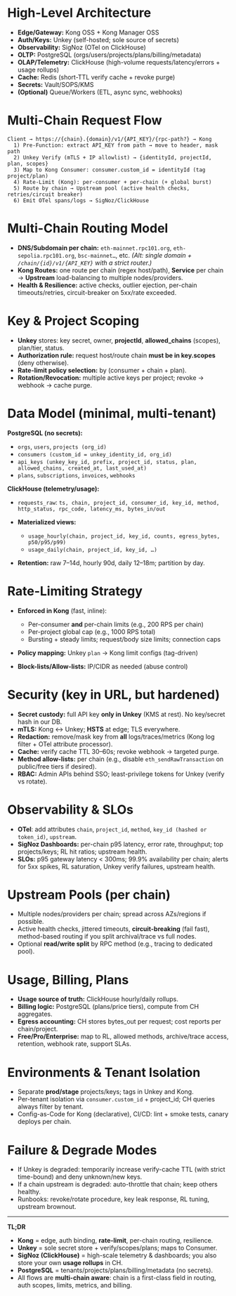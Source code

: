 # High-Level Architecture

* **Edge/Gateway:** Kong OSS + Kong Manager OSS
* **Auth/Keys:** Unkey (self-hosted; sole source of secrets)
* **Observability:** SigNoz (OTel on ClickHouse)
* **OLTP:** PostgreSQL (orgs/users/projects/plans/billing/metadata)
* **OLAP/Telemetry:** ClickHouse (high-volume requests/latency/errors + usage rollups)
* **Cache:** Redis (short-TTL verify cache + revoke purge)
* **Secrets:** Vault/SOPS/KMS
* **(Optional)** Queue/Workers (ETL, async sync, webhooks)

# Multi-Chain Request Flow

```
Client → https://{chain}.{domain}/v1/{API_KEY}/{rpc-path?} → Kong
  1) Pre-Function: extract API_KEY from path → move to header, mask path
  2) Unkey Verify (mTLS + IP allowlist) → {identityId, projectId, plan, scopes}
  3) Map to Kong Consumer: consumer.custom_id = identityId (tag project/plan)
  4) Rate-Limit (Kong): per-consumer + per-chain (+ global burst)
  5) Route by chain → Upstream pool (active health checks, retries/circuit breaker)
  6) Emit OTel spans/logs → SigNoz/ClickHouse
```

# Multi-Chain Routing Model

* **DNS/Subdomain per chain:** `eth-mainnet.rpc101.org`, `eth-sepolia.rpc101.org`, `bsc-mainnet…`, etc.
  *(Alt: single domain + `/chain/{id}/v1/{API_KEY}` with a strict router.)*
* **Kong Routes:** one route per chain (regex host/path), **Service** per chain → **Upstream** load-balancing to multiple nodes/providers.
* **Health & Resilience:** active checks, outlier ejection, per-chain timeouts/retries, circuit-breaker on 5xx/rate exceeded.

# Key & Project Scoping

* **Unkey** stores: key secret, owner, **projectId**, **allowed_chains** (scopes), plan/tier, status.
* **Authorization rule:** request host/route chain **must be in key.scopes** (deny otherwise).
* **Rate-limit policy selection:** by (consumer + chain + plan).
* **Rotation/Revocation:** multiple active keys per project; revoke → webhook → cache purge.

# Data Model (minimal, multi-tenant)

**PostgreSQL (no secrets):**

* `orgs`, `users`, `projects (org_id)`
* `consumers (custom_id = unkey_identity_id, org_id)`
* `api_keys (unkey_key_id, prefix, project_id, status, plan, allowed_chains, created_at, last_used_at)`
* `plans`, `subscriptions`, `invoices`, `webhooks`

**ClickHouse (telemetry/usage):**

* `requests_raw`: `ts, chain, project_id, consumer_id, key_id, method, http_status, rpc_code, latency_ms, bytes_in/out`
* **Materialized views:**

  * `usage_hourly(chain, project_id, key_id, counts, egress_bytes, p50/p95/p99)`
  * `usage_daily(chain, project_id, key_id, …)`
* **Retention:** raw 7–14d, hourly 90d, daily 12–18m; partition by day.

# Rate-Limiting Strategy

* **Enforced in Kong** (fast, inline):

  * Per-consumer **and** per-chain limits (e.g., 200 RPS per chain)
  * Per-project global cap (e.g., 1000 RPS total)
  * Bursting + steady limits; request/body size limits; connection caps
* **Policy mapping:** Unkey `plan` → Kong limit configs (tag-driven)
* **Block-lists/Allow-lists:** IP/CIDR as needed (abuse control)

# Security (key in URL, but hardened)

* **Secret custody:** full API key **only in Unkey** (KMS at rest). No key/secret hash in our DB.
* **mTLS:** Kong ↔ Unkey; **HSTS** at edge; TLS everywhere.
* **Redaction:** remove/mask key from **all** logs/traces/metrics (Kong log filter + OTel attribute processor).
* **Cache:** verify cache TTL 30–60s; revoke webhook → targeted purge.
* **Method allow-lists:** per chain (e.g., disable `eth_sendRawTransaction` on public/free tiers if desired).
* **RBAC:** Admin APIs behind SSO; least-privilege tokens for Unkey (verify vs rotate).

# Observability & SLOs

* **OTel**: add attributes `chain`, `project_id`, `method`, `key_id (hashed or token_id)`, `upstream`.
* **SigNoz Dashboards:** per-chain p95 latency, error rate, throughput; top projects/keys; RL hit ratios; upstream health.
* **SLOs:** p95 gateway latency < 300ms; 99.9% availability per chain; alerts for 5xx spikes, RL saturation, Unkey verify failures, upstream health.

# Upstream Pools (per chain)

* Multiple nodes/providers per chain; spread across AZs/regions if possible.
* Active health checks, jittered timeouts, **circuit-breaking** (fail fast), method-based routing if you split archival/trace vs full nodes.
* Optional **read/write split** by RPC method (e.g., tracing to dedicated pool).

# Usage, Billing, Plans

* **Usage source of truth:** ClickHouse hourly/daily rollups.
* **Billing logic:** PostgreSQL (plans/price tiers), compute from CH aggregates.
* **Egress accounting:** CH stores bytes_out per request; cost reports per chain/project.
* **Free/Pro/Enterprise:** map to RL, allowed methods, archive/trace access, retention, webhook rate, support SLAs.

# Environments & Tenant Isolation

* Separate **prod/stage** projects/keys; tags in Unkey and Kong.
* Per-tenant isolation via `consumer.custom_id` + project_id; CH queries always filter by tenant.
* Config-as-Code for Kong (declarative), CI/CD: lint + smoke tests, canary deploys per chain.

# Failure & Degrade Modes

* If Unkey is degraded: temporarily increase verify-cache TTL (with strict time-bound) and deny unknown/new keys.
* If a chain upstream is degraded: auto-throttle that chain; keep others healthy.
* Runbooks: revoke/rotate procedure, key leak response, RL tuning, upstream brownout.

---

**TL;DR**

* **Kong** = edge, auth binding, **rate-limit**, per-chain routing, resilience.
* **Unkey** = sole secret store + verify/scopes/plans; maps to Consumer.
* **SigNoz (ClickHouse)** = high-scale telemetry & dashboards; you also store your own **usage rollups** in CH.
* **PostgreSQL** = tenants/projects/plans/billing/metadata (no secrets).
* All flows are **multi-chain aware**: chain is a first-class field in routing, auth scopes, limits, metrics, and billing.
